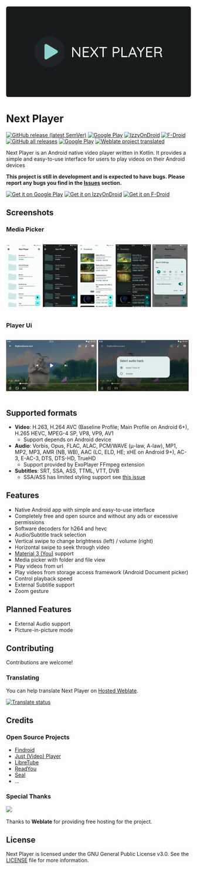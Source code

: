 ![Next player banner](fastlane/metadata/android/en-US/images/nextplayer-banner.png)

# Next Player

[![GitHub release (latest SemVer)](https://img.shields.io/github/v/release/anilbeesetti/nextplayer.svg?logo=github&label=GitHub&cacheSeconds=3600)](https://github.com/anilbeesetti/nextplayer/releases/latest)
[![Google Play](https://img.shields.io/endpoint?color=green&logo=google-play&url=https%3A%2F%2Fplay.cuzi.workers.dev%2Fplay%3Fi%3Ddev.anilbeesetti.nextplayer%26l%3DGoogle%2520Play%26m%3Dv%24version)](https://play.google.com/store/apps/details?id=dev.anilbeesetti.nextplayer)
[![IzzyOnDroid](https://img.shields.io/endpoint?url=https://apt.izzysoft.de/fdroid/api/v1/shield/dev.anilbeesetti.nextplayer)](https://apt.izzysoft.de/fdroid/index/apk/dev.anilbeesetti.nextplayer)
[![F-Droid](https://img.shields.io/f-droid/v/dev.anilbeesetti.nextplayer?logo=f-droid&label=F-Droid&cacheSeconds=3600)](https://f-droid.org/packages/dev.anilbeesetti.nextplayer)
[![GitHub all releases](https://img.shields.io/github/downloads/anilbeesetti/nextplayer/total?logo=github&cacheSeconds=3600)](https://github.com/anilbeesetti/nextplayer/releases/latest)
[![Google Play](https://img.shields.io/endpoint?color=green&logo=google-play&url=https%3A%2F%2Fplay.cuzi.workers.dev%2Fplay%3Fi%3Ddev.anilbeesetti.nextplayer%26l%3Ddownloads%26m%3D%24totalinstalls)](https://play.google.com/store/apps/details?id=dev.anilbeesetti.nextplayer)
[![Weblate project translated](https://img.shields.io/weblate/progress/next-player?logo=weblate&logoColor=white&cacheSeconds=36000)](https://hosted.weblate.org/engage/next-player/)

Next Player is an Android native video player written in Kotlin. It provides a simple and easy-to-use interface for users to play videos on their
Android devices

**This project is still in development and is expected to have bugs. Please report any bugs you find in
the [Issues](https://github.com/anilbeesetti/nextplayer/issues) section.**

[<img src="https://play.google.com/intl/en_us/badges/static/images/badges/en_badge_web_generic.png" alt="Get it on Google Play" height="80"/>](https://play.google.com/store/apps/details?id=dev.anilbeesetti.nextplayer)
[<img src="https://gitlab.com/IzzyOnDroid/repo/-/raw/master/assets/IzzyOnDroid.png" alt="Get it on IzzyOnDroid" height="80">](https://apt.izzysoft.de/fdroid/index/apk/dev.anilbeesetti.nextplayer)
[<img src="https://fdroid.gitlab.io/artwork/badge/get-it-on.png" alt="Get it on F-Droid" height="80">](https://f-droid.org/packages/dev.anilbeesetti.nextplayer/)

## Screenshots

### Media Picker

<div style="width:100%; display:flex; justify-content:space-between;">

[<img src="fastlane/metadata/android/en-US/images/phoneScreenshots/1.png" width=19% alt="Home Light">](fastlane/metadata/android/en-US/images/phoneScreenshots/1.png)
[<img src="fastlane/metadata/android/en-US/images/phoneScreenshots/2.png" width=19% alt="Home Dark">](fastlane/metadata/android/en-US/images/phoneScreenshots/2.png)
[<img src="fastlane/metadata/android/en-US/images/phoneScreenshots/3.png" width=19% alt="Sub Folder Light">](fastlane/metadata/android/en-US/images/phoneScreenshots/3.png)
[<img src="fastlane/metadata/android/en-US/images/phoneScreenshots/4.png" width=19% alt="Sub Folder Dark">](fastlane/metadata/android/en-US/images/phoneScreenshots/4.png)
[<img src="fastlane/metadata/android/en-US/images/phoneScreenshots/5.png" width=19% alt="Quick Settings">](fastlane/metadata/android/en-US/images/phoneScreenshots/5.png)
</div>

### Player Ui

<div style="width:100%; display:flex; justify-content:space-between;">

[<img src="fastlane/metadata/android/en-US/images/phoneScreenshots/6.png" width=49% alt="Player">](fastlane/metadata/android/en-US/images/phoneScreenshots/6.png)
[<img src="fastlane/metadata/android/en-US/images/phoneScreenshots/7.png" width=49% alt="Player">](fastlane/metadata/android/en-US/images/phoneScreenshots/7.png)
</div>

## Supported formats

- **Video**: H.263, H.264 AVC (Baseline Profile; Main Profile on Android 6+), H.265 HEVC, MPEG-4 SP, VP8, VP9, AV1
    - Support depends on Android device
- **Audio**: Vorbis, Opus, FLAC, ALAC, PCM/WAVE (μ-law, A-law), MP1, MP2, MP3, AMR (NB, WB), AAC (LC, ELD, HE; xHE on Android 9+), AC-3, E-AC-3, DTS,
  DTS-HD, TrueHD
    - Support provided by ExoPlayer FFmpeg extension
- **Subtitles**: SRT, SSA, ASS, TTML, VTT, DVB
    - SSA/ASS has limited styling support see [this issue](https://github.com/google/ExoPlayer/issues/8435)

## Features

- Native Android app with simple and easy-to-use interface
- Completely free and open source and without any ads or excessive permissions
- Software decoders for h264 and hevc
- Audio/Subtitle track selection
- Vertical swipe to change brightness (left) / volume (right)
- Horizontal swipe to seek through video
- [Material 3 (You)](https://m3.material.io/) support
- Media picker with folder and file view
- Play videos from url
- Play videos from storage access framework (Android Document picker)
- Control playback speed
- External Subtitle support
- Zoom gesture

## Planned Features

- External Audio support
- Picture-in-picture mode

## Contributing

Contributions are welcome!

### Translating

You can help translate Next Player on [Hosted Weblate](https://hosted.weblate.org/engage/next-player/).

[![Translate status](https://hosted.weblate.org/widgets/next-player/-/multi-auto.svg)](https://hosted.weblate.org/engage/next-player/)

## Credits

### Open Source Projects

- [Findroid](https://github.com/jarnedemeulemeester/findroid)
- [Just (Video) Player](https://github.com/moneytoo/Player)
- [LibreTube](https://github.com/libre-tube/LibreTube)
- [ReadYou](https://github.com/Ashinch/ReadYou)
- [Seal](https://github.com/JunkFood02/Seal)
- ...

### Special Thanks

[<img src="https://hosted.weblate.org/widgets/next-player/-/287x66-white.png"  width="200"/>](https://hosted.weblate.org/engage/next-player/)

Thanks to **Weblate** for providing free hosting for the project.

## License

Next Player is licensed under the GNU General Public License v3.0. See the [LICENSE](LICENSE) file for more information.
